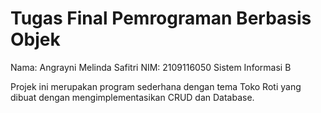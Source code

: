 # Tugas Final Pemrograman Berbasis Objek
Nama: Angrayni Melinda Safitri
NIM: 2109116050
Sistem Informasi B

Projek ini merupakan program sederhana dengan tema Toko Roti yang dibuat dengan mengimplementasikan CRUD dan Database.
